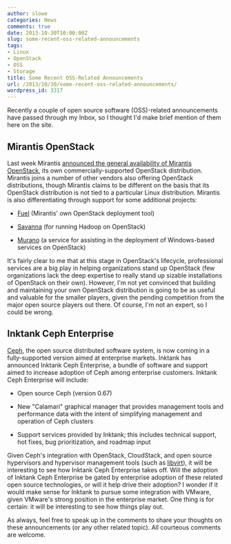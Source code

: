 ```yaml
---
author: slowe
categories: News
comments: true
date: 2013-10-30T10:00:00Z
slug: some-recent-oss-related-announcements
tags:
- Linux
- OpenStack
- OSS
- Storage
title: Some Recent OSS-Related Announcements
url: /2013/10/30/some-recent-oss-related-announcements/
wordpress_id: 3317
---
```


Recently a couple of open source software (OSS)-related announcements have passed through my Inbox, so I thought I'd make brief mention of them here on the site.

## Mirantis OpenStack

Last week Mirantis [announced the general availability of Mirantis OpenStack](http://www.mirantis.com/company/press-center/company-news/mirantis-ships-first-zero-lock-in-openstack-distribution-designed-for-the-enterprise-market/), its own commercially-supported OpenStack distribution. Mirantis joins a number of other vendors also offering OpenStack distributions, though Mirantis claims to be different on the basis that its OpenStack distribution is not tied to a particular Linux distribution. Mirantis is also differentiating through support for some additional projects:

* [Fuel](https://wiki.openstack.org/wiki/Fuel) (Mirantis' own OpenStack deployment tool)

* [Savanna](https://wiki.openstack.org/wiki/Savanna) (for running Hadoop on OpenStack)

* [Murano](https://wiki.openstack.org/wiki/Murano) (a service for assisting in the deployment of Windows-based services on OpenStack)

It's fairly clear to me that at this stage in OpenStack's lifecycle, professional services are a big play in helping organizations stand up OpenStack (few organizations lack the deep expertise to really stand up sizable installations of OpenStack on their own). However, I'm not yet convinced that building and maintaining your own OpenStack distribution is going to be as useful and valuable for the smaller players, given the pending competition from the major open source players out there. Of course, I'm not an expert, so I could be wrong.

## Inktank Ceph Enterprise

[Ceph](http://ceph.com/), the open source distributed software system, is now coming in a fully-supported version aimed at enterprise markets. Inktank has announced Inktank Ceph Enterprise, a bundle of software and support aimed to increase adoption of Ceph among enterprise customers. Inktank Ceph Enterprise will include:

* Open source Ceph (version 0.67)

* New "Calamari" graphical manager that provides management tools and performance data with the intent of simplifying management and operation of Ceph clusters

* Support services provided by Inktank; this includes technical support, hot fixes, bug prioritization, and roadmap input

Given Ceph's integration with OpenStack, CloudStack, and open source hypervisors and hypervisor management tools (such as [libvirt](http://libvirt.org/)), it will be interesting to see how Inktank Ceph Enterprise takes off. Will the adoption of Inktank Ceph Enterprise be gated by enterprise adoption of these related open source technologies, or will it help drive their adoption? I wonder if it would make sense for Inktank to pursue some integration with VMware, given VMware's strong position in the enterprise market. One thing is for certain: it will be interesting to see how things play out.

As always, feel free to speak up in the comments to share your thoughts on these announcements (or any other related topic). All courteous comments are welcome.
